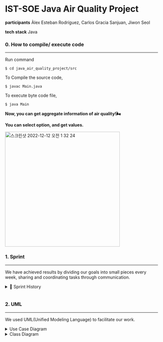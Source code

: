 # IST-SOE Java Air Quality Project

**participants** Àlex Esteban Rodríguez, Carlos Gracia Sanjuan, Jiwon Seol

**tech stack** Java

### 0. How to compile/ execute code
---

Run command 
```
$ cd java_air_quality_project/src
```

To Compile the source code,  
```
$ javac Main.java
```

To execute byte code file,  
```
$ java Main
```

**Now, you can get aggregate information of air quality!🌬️**   

**You can select option, and get values.**   

<img width="378" alt="스크린샷 2022-12-12 오전 1 32 24" src="https://user-images.githubusercontent.com/76513385/206916177-9b544dcf-f645-41a3-8d9e-d65a733b652e.png">

<br/>

### 1. Sprint
---

We have achieved results by dividing our goals into small pieces every week, sharing and coordinating tasks through communication.

<details>
<summary>🏃 Sprint History</summary>
<div markdown="1">       
<br/>

**Sprint 1 (~ 24/11/2022)**

1. get to know about github, init git project
2. read and print original csv data

<br/>

**Sprint 2 (~ 01/12/2022)**

1. discuss about UML
2. search air quality standard, implement in code
3. process large csv file, calculate mean value for sensor, attribute

<br/>

**Sprint 3(~ 05/12/2022)**

1. add user input
2. add option for various calculation result

<br/>

**Sprint 4(~ 08/12/2022)**

1. check that code represents uml diagrams
2. refactor code

</div>
</details>

<br/>

### 2. UML
---

We used UML(Unified Modeling Language) to facilitate our work.

<details>
<summary>Use Case Diagram</summary>
<div markdown="1">       
<br/>
<img width="600" src="https://user-images.githubusercontent.com/91628072/206869663-30cf4a0d-7ac5-47a1-bbe1-c471b2ee22b1.png">
</div>
</details>
<details>
<summary>Class Diagram</summary>
<div markdown="1">       
<br/>
<img width="600" src="https://user-images.githubusercontent.com/91628072/206869669-6c991860-3163-48bb-9952-915d918b2d37.PNG">
</div>
</details>

